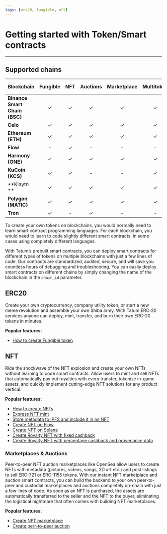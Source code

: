 ```yaml
---
tags: [erc20, fungible, nft]
---
```


# Getting started with Token/Smart contracts

---

## Supported chains


**Blockchain** | **Fungible** |**NFT** | **Auctions** | **Marketplace** | **Multitoken** | **Custodial wallet**
---------|:----------:|:---------:|:---------:|:---------:|:---------:|:---------:
 **Binance Smart Chain (BSC)** | ✓ | ✓ | ✓ | ✓ | ✓| ✓
 **Celo** | ✓ | ✓ | ✓ | ✓ | ✓| ✓
 **Ethereum (ETH)** | ✓ | ✓ | ✓ | ✓ | ✓| ✓
 **Flow** | - | ✓ | - | - | - | -
 **Harmony (ONE)** | ✓ | ✓ | ✓ | ✓ | ✓ | ✓
 **KuCoin (KCS)** | ✓ | ✓ | - | - | ✓ | -
  **Klaytn ** | ✓ | ✓ | ✓ | ✓ | ✓ | ✓
 **Polygon (MATIC)** | ✓ | ✓ | ✓ | ✓ | ✓ | ✓
 **Tron** | ✓ | - | ✓ | - | - | ✓
 

To create your own tokens on blockchains, you would normally need to learn smart contract programming languages. For each blockchain, you would need to learn to code slightly different smart contracts, in some cases using completely different languages.

With Tatum’s prebuilt smart contracts, you can deploy smart contracts for different types of tokens on multiple blockchains with just a few lines of code. Our contracts are standardized, audited, secure, and will save you countless hours of debugging and troubleshooting. You can easily deploy smart contracts on different chains by simply changing the name of the blockchain in the `chain_id` parameter.

## ERC20

Create your own cryptocurrency, company utility token, or start a new meme revolution and assemble your own Shiba army. With Tatum ERC-20 services anyone can deploy, mint, transfer, and burn  their own ERC-20 tokens in minutes.

**Popular features:**

- [How to create Fungible token](https://developer.tatum.io/guides/blockchain/how-to-create-an-erc-20-token)

## NFT
Ride the shockwave of the NFT explosion and create your own NFTs without learning to code smart contracts. Allow users to mint and sell NFTs that automatically pay out royalties with every transfer, tokenize in-game assets, and quickly implement cutting-edge NFT solutions for any product vertical.

**Popular features:**
- [How to create NFTs](https://developer.tatum.io/guides/blockchain/how-to-create-nft-token) 
- [Express NFT mint](https://developer.tatum.io/guides/blockchain/how-to-mint-nfts-with-1-api-call)
- [Store metadata to IPFS and include it in an NFT](https://developer.tatum.io/guides/blockchain/how-to-store-metadata-to-ipfs-and-include-it-in-an-nft)
- [Create NFT on Flow](https://developer.tatum.io/guides/blockchain/how-to-create-nfts-on-flow)
- [Create NFT on Solana](https://developer.tatum.io/guides/blockchain/how-to-create-nfts-on-solana)
- [Create Royalty NFT with fixed cashback](https://developer.tatum.io/guides/blockchain/how-to-create-tatum-nf-royal-ts)
- [Create Royalty NFT with percentage cashback and provenance data](https://developer.tatum.io/guides/blockchain/how-to-create-royalty-nfts-with-percentage-cashback-and-provenance-data)

### Marketplaces & Auctions

Peer-to-peer NFT auction marketplaces like OpenSea allow users to create NFTs with metadata (pictures, videos, songs, 3D art etc.) and post listings to sell ERC-721 or ERC-1155 tokens. With our instant NFT marketplace and auction smart contracts, you can build the backend to your own peer-to-peer and custodial marketplaces and auctions completely on-chain with just a few lines of code. As soon as an NFT is purchased, the assets are automatically transferred to the seller and the NFT to the buyer, eliminating the logistical nightmare that often comes with building NFT marketplaces.

**Popular features:**
- [Create NFT marketplace](https://developer.tatum.io/tutorials/how-to-create-a-peer-to-peer-nft-marketplace)
- [Create perr-to-peer auction](https://developer.tatum.io/tutorials/how-to-create-a-peer-to-peer-nft-auction)

